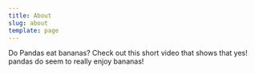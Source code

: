 ```yaml
---
title: About
slug: about
template: page
---
```


Do Pandas eat bananas? Check out this short video that shows that yes! pandas do
seem to really enjoy bananas!